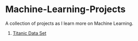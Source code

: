 # Machine-Learning-Projects

A collection of projects as I learn more on Machine Learning. 

1. [Titanic Data Set](https://github.com/JayRajasekharan/Machine-Learning-Projects/tree/master/Titanic)
